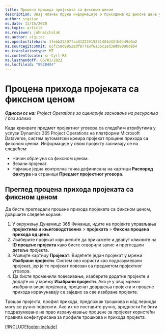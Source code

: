 ```yaml
---
title: Процена прихода пројеката са фиксном ценом
description: Овај чланак пружа информације о приходима од фиксне цене у пројектима.
author: sigitac
ms.date: 11/16/2020
ms.topic: article
ms.reviewer: johnmichalak
ms.author: sigitac
ms.openlocfilehash: 3febb22397faa31222015231481d43fb0449d0a2
ms.sourcegitcommit: 6cfc50d89528df977a8f6a55c1ad39d99800d9b4
ms.translationtype: MT
ms.contentlocale: sr-Cyrl-RS
ms.lasthandoff: 06/03/2022
ms.locfileid: "8928404"
---
```

# <a name="fixed-price-revenue-estimate-projects"></a>Процена прихода пројеката са фиксном ценом 

_**Односи се на:** Project Operations за сценарије засноване на ресурсима / без залиха_

Када креирате предмет пројектног уговора са следећим атрибутима у услузи Dynamics 365 Project Operations на платформи Microsoft Dataverse, систем аутоматски креира пројекат процене прихода са фиксном ценом. Информације у овом пројекту заснивају се на следећем:

  - Начин обрачуна са фиксном ценом.
  - Везани пројекат.
  - Најмање једна контролна тачка дефинисана на картици **Распоред фактура** на страници **Предмет пројектног уговора**.

## <a name="review-fixed-price-revenue-estimates-projects"></a>Преглед процена прихода пројеката са фиксном ценом
Да бисте прегледали процене прихода пројеката са фиксном ценом, довршите следеће кораке:

1. У окружењу Дyнамицс 365 Финанце, идите на пројекте управљања **пројектима и књиговодствених** > **пројеката** > **Фиксна процена прихода од цена**.
2. Изаберите пројекат који желите да прикажете и двапут кликните на **ID процене пројекта** како бисте отворили запис и прегледали детаље пројекта.
3. РАзвијте картицу **Пројекат**. Видећете један пројекат у мрежи **Изабрани пројекти**. Систем ово користи као подразумевани пројекат, јер је то пројекат повезан са предметом пројектног уговора. 
4. Да бисте променили повезивање, изаберите додатне пројекте и додајте их у мрежу **Изабрани пројекти**. Ако је у овој мрежи изабрано више пројеката, проценат довршења пројекта и процене прихода израчунавају се заједно за све изабране пројекте.

  Трошак пројекта, профил прихода, предложак трошкова и кôд периода могу се ручно подесити. Ако их не поставите ручно, вредности ће бити подразумеване на прво израчунавање процене за пројекат користећи правила конфигурисана за профиле трошкова и прихода пројекта.



[!INCLUDE[footer-include](../includes/footer-banner.md)]